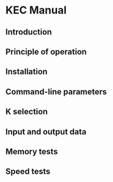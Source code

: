 # KEC Manual

## Introduction

## Principle of operation

## Installation

## Command-line parameters

## K selection

## Input and output data

## Memory tests

## Speed tests
